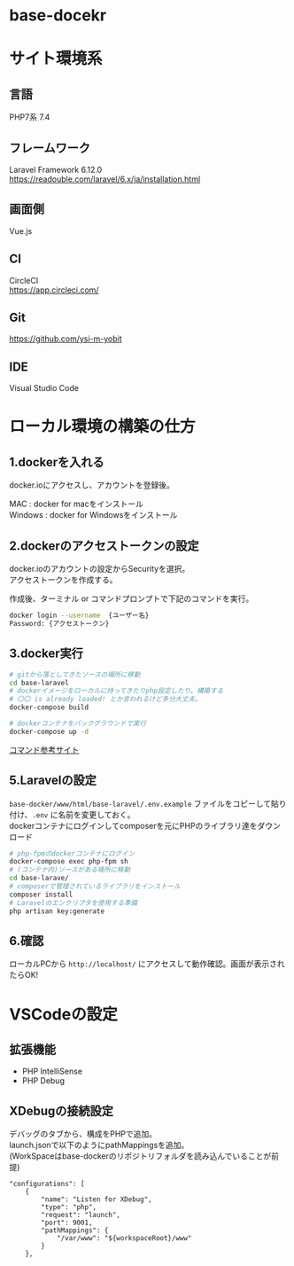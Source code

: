 # base-docekr
 
# サイト環境系  
## 言語   
PHP7系  7.4	   

## フレームワーク  
Laravel Framework 6.12.0 
https://readouble.com/laravel/6.x/ja/installation.html  

## 画面側  
Vue.js  

## CI  
CircleCI    
https://app.circleci.com/

## Git  
https://github.com/ysi-m-yobit 

## IDE
Visual Studio Code

# ローカル環境の構築の仕方
## 1.dockerを入れる
docker.ioにアクセスし、アカウントを登録後。  

MAC : docker for macをインストール  
Windows : docker for Windowsをインストール  

## 2.dockerのアクセストークンの設定
docker.ioのアカウントの設定からSecurityを選択。  
アクセストークンを作成する。  

作成後、ターミナル or コマンドプロンプトで下記のコマンドを実行。

```bash
docker login --username  {ユーザー名}
Password: {アクセストークン}
```

## 3.docker実行
```bash
# gitから落としてきたソースの場所に移動
cd base-laravel
# dockerイメージをローカルに持ってきたりphp設定したり。構築する
# 〇〇 is already loaded! とか言われるけど多分大丈夫。  
docker-compose build

# dockerコンテナをバックグラウンドで実行
docker-compose up -d
```

[コマンド参考サイト](https://qiita.com/tomo62/items/d966908cbc79a4c52dc7)


## 5.Laravelの設定
`base-docker/www/html/base-laravel/.env.example` ファイルをコピーして貼り付け、`.env` に名前を変更しておく。  
dockerコンテナにログインしてcomposerを元にPHPのライブラリ達をダウンロード

```bash
# php-fpmのdockerコンテナにログイン
docker-compose exec php-fpm sh
# (コンテナ内)ソースがある場所に移動
cd base-larave/
# composerで管理されているライブラリをインストール
composer install
# Laravelのエンクリプタを使用する準備
php artisan key:generate

```

## 6.確認
ローカルPCから `http://localhost/` にアクセスして動作確認。画面が表示されたらOK!


# VSCodeの設定

## 拡張機能
 - PHP IntelliSense
 - PHP Debug

## XDebugの接続設定
デバッグのタブから、構成をPHPで追加。  
launch.jsonで以下のようにpathMappingsを追加。  
(WorkSpaceはbase-dockerのリポジトリフォルダを読み込んでいることが前提)
```
"configurations": [
    {
        "name": "Listen for XDebug",
        "type": "php",
        "request": "launch",
        "port": 9001,
        "pathMappings": {
            "/var/www": "${workspaceRoot}/www"
        }
    },
```
